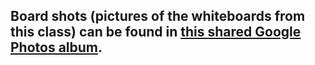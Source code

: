 ## Board shots (pictures of the whiteboards from this class) can be found in [this shared Google Photos album](https://goo.gl/photos/j1PGWbFfHuS4dAcv5).